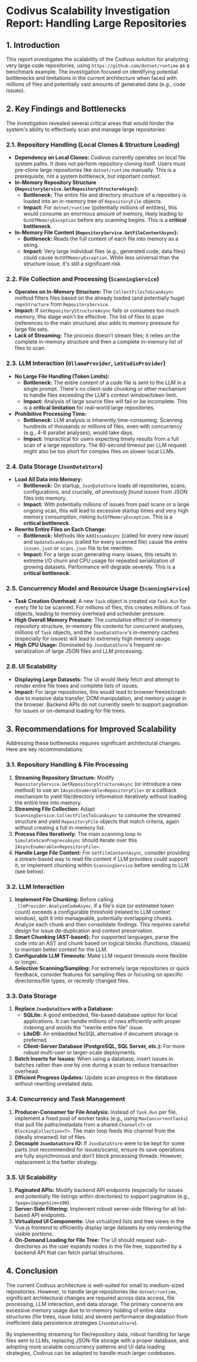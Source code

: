 # Codivus Scalability Investigation Report: Handling Large Repositories

## 1. Introduction

This report investigates the scalability of the Codivus solution for analyzing very large code repositories, using `https://github.com/dotnet/runtime` as a benchmark example. The investigation focused on identifying potential bottlenecks and limitations in the current architecture when faced with millions of files and potentially vast amounts of generated data (e.g., code issues).

## 2. Key Findings and Bottlenecks

The investigation revealed several critical areas that would hinder the system's ability to effectively scan and manage large repositories:

### 2.1. Repository Handling (Local Clones & Structure Loading)
*   **Dependency on Local Clones:** Codivus currently operates on local file system paths. It does not perform repository cloning itself. Users must pre-clone large repositories like `dotnet/runtime` manually. This is a prerequisite, not a system bottleneck, but important context.
*   **In-Memory Repository Structure (`RepositoryService.GetRepositoryStructureAsync`):**
    *   **Bottleneck:** The entire file and directory structure of a repository is loaded into an in-memory tree of `RepositoryFile` objects.
    *   **Impact:** For `dotnet/runtime` (potentially millions of entities), this would consume an enormous amount of memory, likely leading to `OutOfMemoryException` before any scanning begins. This is a **critical bottleneck**.
*   **In-Memory File Content (`RepositoryService.GetFileContentAsync`):**
    *   **Bottleneck:** Reads the full content of each file into memory as a string.
    *   **Impact:** Very large individual files (e.g., generated code, data files) could cause `OutOfMemoryException`. While less universal than the structure issue, it's still a significant risk.

### 2.2. File Collection and Processing (`ScanningService`)
*   **Operates on In-Memory Structure:** The `CollectFilesToScanAsync` method filters files based on the already loaded (and potentially huge) `repoStructure` from `RepositoryService`.
*   **Impact:** If `GetRepositoryStructureAsync` fails or consumes too much memory, this stage won't be effective. The list of files to scan (references to the main structure) also adds to memory pressure for large file sets.
*   **Lack of Streaming:** The process doesn't stream files; it relies on the complete in-memory structure and then a complete in-memory list of files to scan.

### 2.3. LLM Interaction (`OllamaProvider`, `LmStudioProvider`)
*   **No Large File Handling (Token Limits):**
    *   **Bottleneck:** The entire content of a code file is sent to the LLM in a single prompt. There's no client-side chunking or other mechanism to handle files exceeding the LLM's context window/token limit.
    *   **Impact:** Analysis of large source files will fail or be incomplete. This is a **critical limitation** for real-world large repositories.
*   **Prohibitive Processing Time:**
    *   **Bottleneck:** LLM analysis is inherently time-consuming. Scanning hundreds of thousands or millions of files, even with concurrency (e.g., 4-8 parallel analyses), would take days.
    *   **Impact:** Impractical for users expecting timely results from a full scan of a large repository. The 60-second timeout per LLM request might also be too short for complex files on slower local LLMs.

### 2.4. Data Storage (`JsonDataStore`)
*   **Load All Data into Memory:**
    *   **Bottleneck:** On startup, `JsonDataStore` loads all repositories, scans, configurations, and crucially, *all previously found issues* from JSON files into memory.
    *   **Impact:** With potentially millions of issues from past scans or a large ongoing scan, this will lead to excessive startup times and very high memory consumption, risking `OutOfMemoryException`. This is a **critical bottleneck**.
*   **Rewrite Entire Files on Each Change:**
    *   **Bottleneck:** Methods like `AddIssueAsync` (called for every new issue) and `UpdateScanAsync` (called for every scanned file) cause the *entire* `issues.json` or `scans.json` file to be rewritten.
    *   **Impact:** For a large scan generating many issues, this results in extreme I/O churn and CPU usage for repeated serialization of growing datasets. Performance will degrade severely. This is a **critical bottleneck**.

### 2.5. Concurrency Model and Resource Usage (`ScanningService`)
*   **Task Creation Overhead:** A new `Task` object is created via `Task.Run` for every file to be scanned. For millions of files, this creates millions of `Task` objects, leading to memory overhead and scheduler pressure.
*   **High Overall Memory Pressure:** The cumulative effect of in-memory repository structure, in-memory file contents for concurrent analyses, millions of `Task` objects, and the `JsonDataStore`'s in-memory caches (especially for issues) will lead to extremely high memory usage.
*   **High CPU Usage:** Dominated by `JsonDataStore`'s frequent re-serialization of large JSON files and LLM processing.

### 2.6. UI Scalability
*   **Displaying Large Datasets:** The UI would likely fetch and attempt to render entire file trees and complete lists of issues.
*   **Impact:** For large repositories, this would lead to browser freeze/crash due to massive data transfer, DOM manipulation, and memory usage in the browser. Backend APIs do not currently seem to support pagination for issues or on-demand loading for file trees.

## 3. Recommendations for Improved Scalability

Addressing these bottlenecks requires significant architectural changes. Here are key recommendations:

### 3.1. Repository Handling & File Processing
1.  **Streaming Repository Structure:** Modify `RepositoryService.GetRepositoryStructureAsync` (or introduce a new method) to use an `IAsyncEnumerable<RepositoryFile>` or a callback mechanism to yield file/directory information iteratively without loading the entire tree into memory.
2.  **Streaming File Collection:** Adapt `ScanningService.CollectFilesToScanAsync` to consume the streamed structure and yield `RepositoryFile` objects that match criteria, again without creating a full in-memory list.
3.  **Process Files Iteratively:** The main scanning loop in `SimulateScanProgressAsync` should iterate over this `IAsyncEnumerable<RepositoryFile>`.
4.  **Handle Large File Content:** For `GetFileContentAsync`, consider providing a stream-based way to read file content if LLM providers could support it, or implement chunking within `ScanningService` before sending to LLM (see below).

### 3.2. LLM Interaction
1.  **Implement File Chunking:** Before calling `_llmProvider.AnalyzeCodeAsync`, if a file's size (or estimated token count) exceeds a configurable threshold (related to LLM context window), split it into manageable, potentially overlapping chunks. Analyze each chunk and then consolidate findings. This requires careful design for issue de-duplication and context preservation.
2.  **Smart Chunking (AST-based):** For supported languages, parse the code into an AST and chunk based on logical blocks (functions, classes) to maintain better context for the LLM.
3.  **Configurable LLM Timeouts:** Make LLM request timeouts more flexible or longer.
4.  **Selective Scanning/Sampling:** For extremely large repositories or quick feedback, consider features for sampling files or focusing on specific directories/file types, or recently changed files.

### 3.3. Data Storage
1.  **Replace `JsonDataStore` with a Database:**
    *   **SQLite:** A good embedded, file-based database option for local applications. It can handle millions of rows efficiently with proper indexing and avoids the "rewrite entire file" issue.
    *   **LiteDB:** An embedded NoSQL alternative if document storage is preferred.
    *   **Client-Server Database (PostgreSQL, SQL Server, etc.):** For more robust multi-user or larger-scale deployments.
2.  **Batch Inserts for Issues:** When using a database, insert issues in batches rather than one by one during a scan to reduce transaction overhead.
3.  **Efficient Progress Updates:** Update scan progress in the database without rewriting unrelated data.

### 3.4. Concurrency and Task Management
1.  **Producer-Consumer for File Analysis:** Instead of `Task.Run` per file, implement a fixed pool of worker tasks (e.g., using `MaxConcurrentTasks`) that pull file paths/metadata from a shared `Channel<T>` or `BlockingCollection<T>`. The main loop feeds this channel from the (ideally streamed) list of files.
2.  **Decouple `JsonDataStore` IO:** If `JsonDataStore` were to be kept for some parts (not recommended for issues/scans), ensure its save operations are fully asynchronous and don't block processing threads. However, replacement is the better strategy.

### 3.5. UI Scalability
1.  **Paginated APIs:** Modify backend API endpoints (especially for issues and potentially file listings within directories) to support pagination (e.g., `?page=1&pageSize=100`).
2.  **Server-Side Filtering:** Implement robust server-side filtering for all list-based API endpoints.
3.  **Virtualized UI Components:** Use virtualized lists and tree views in the Vue.js frontend to efficiently display large datasets by only rendering the visible portions.
4.  **On-Demand Loading for File Tree:** The UI should request sub-directories as the user expands nodes in the file tree, supported by a backend API that can fetch partial structures.

## 4. Conclusion

The current Codivus architecture is well-suited for small to medium-sized repositories. However, to handle large repositories like `dotnet/runtime`, significant architectural changes are required across data access, file processing, LLM interaction, and data storage. The primary concerns are excessive memory usage due to in-memory holding of entire data structures (file trees, issue lists) and severe performance degradation from inefficient data persistence strategies (`JsonDataStore`).

By implementing streaming for file/repository data, robust handling for large files sent to LLMs, replacing JSON-file storage with a proper database, and adopting more scalable concurrency patterns and UI data loading strategies, Codivus can be adapted to handle much larger codebases.
